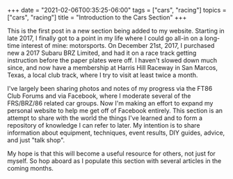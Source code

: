 +++
date = "2021-02-06T00:35:25-06:00"
tags = ["cars", "racing"]
topics = ["cars", "racing"]
title = "Introduction to the Cars Section"
+++

This is the first post in a new section being added to my website.  Starting in late 2017, I finally got to a point in my life where I could go all-in on a long-time interest of mine: motorsports.  On December 21st, 2017, I purchased new a 2017 Subaru BRZ Limited, and had it on a race track getting instruction before the paper plates were off.  I haven't slowed down much since, and now have a membership at Harris Hill Raceway in San Marcos, Texas, a local club track, where I try to visit at least twice a month.

I've largely been sharing photos and notes of my progress via the FT86 Club Forums and via Facebook, where I moderate several of the FRS/BRZ/86 related car groups. Now I'm making an effort to expand my personal website to help me get off of Facebook entirely.  This section is an attempt to share with the world the things I've learned and to form a repository of knowledge I can refer to later.  My intention is to share information about equipment, techniques, event results, DIY guides, advice, and just "talk shop".

My hope is that this will become a useful resource for others, not just for myself.  So hop aboard as I populate this section with several articles in the coming months.